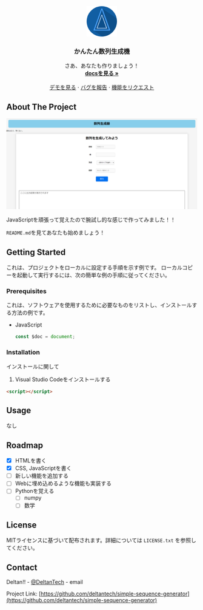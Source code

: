 <div align="center">
  <a href="https://github.com/othneildrew/Best-README-Template">
    <img src="assets/deltan-logo-round.png" alt="Logo" width="80" height="80">
  </a>
  <h3 align="center">かんたん数列生成機</h3>
  <p align="center">
    さあ、あなたも作りましょう！
    <br />
    <a href="https://github.com/deltantech/simple-sequence-generator"><strong>docsを見る »</strong></a>
    <br />
    <br />
    <a href="https://github.com/DeltanTech/simple-sequence-generator/blob/main/README.md">デモを見る</a>
    ·
    <a href="https://github.com/DeltanTech/simple-sequence-generator/issues">バグを報告</a>
    ·
    <a href="https://github.com/DeltanTech/simple-sequence-generator/pulls">機能をリクエスト</a>
  </p>
</div>

## About The Project

![プロジェクトの画像](/assets/image.png)

JavaScriptを頑張って覚えたので腕試し的な感じで作ってみました！！

`README.md`を見てあなたも始めましょう！

## Getting Started

これは、プロジェクトをローカルに設定する手順を示す例です。
ローカルコピーを起動して実行するには、次の簡単な例の手順に従ってください。

### Prerequisites

これは、ソフトウェアを使用するために必要なものをリストし、インストールする方法の例です。

* JavaScript
  ```js
  const $doc = document;
  ```

### Installation

インストールに関して

1. Visual Studio Codeをインストールする
```html
<script></script>
```

## Usage

なし

## Roadmap

- [x] HTMLを書く
- [x] CSS, JavaScriptを書く
- [ ] 新しい機能を追加する
- [ ] Webに埋め込めるような機能も実装する
- [ ] Pythonを覚える
    - [ ] numpy
    - [ ] 数学

## License

MITライセンスに基づいて配布されます。詳細については `LICENSE.txt` を参照してください。

## Contact

Deltan!! - [@DeltanTech](https://x.com/DeltanTech) - email

Project Link: [https://github.com/deltantech/simple-sequence-generator](https://github.com/deltantech/simple-sequence-generator)
